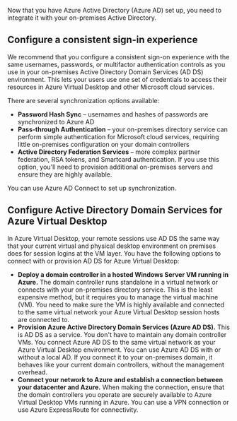 Now that you have Azure Active Directory (Azure AD) set up, you need to integrate it with your on-premises Active Directory.

## Configure a consistent sign-in experience

We recommend that you configure a consistent sign-on experience with the same usernames, passwords, or multifactor authentication controls as you use in your on-premises Active Directory Domain Services (AD DS) environment. This lets your users use one set of credentials to access their resources in Azure Virtual Desktop and other Microsoft cloud services.

There are several synchronization options available:

- **Password Hash Sync** – usernames and hashes of passwords are synchronized to Azure AD
- **Pass-through Authentication** – your on-premises directory service can perform simple authentication for Microsoft cloud services, requiring little on-premises configuration on your domain controllers
- **Active Directory Federation Services** – more complex partner federation, RSA tokens, and Smartcard authentication. If you use this option, you'll need to provision additional on-premises servers and ensure they are highly available.

You can use Azure AD Connect to set up synchronization.

## Configure Active Directory Domain Services for Azure Virtual Desktop

In Azure Virtual Desktop, your remote sessions use AD DS the same way that your current virtual and physical desktop environment on premises does for session logins at the VM layer. You have the following options to connect with or provision AD DS for Azure Virtual Desktop:  

- **Deploy a domain controller in a hosted Windows Server VM running in Azure.** The domain controller runs standalone in a virtual network or connects with your on-premises directory service. This is the least expensive method, but it requires you to manage the virtual machine (VM). You need to make sure the VM is highly available and connected to the same virtual network your Azure Virtual Desktop session hosts are connected to.  
- **Provision Azure Active Directory Domain Services (Azure AD DS).** This is AD DS as a service. You don't have to maintain any domain controller VMs. You connect Azure AD DS to the same virtual network as your Azure Virtual Desktop environment. You can use Azure AD DS with or without a local AD. If you connect it to your on-premises domain, it behaves like your current domain controllers, without the management overhead.
- **Connect your network to Azure and establish a connection between your datacenter and Azure.** When making the connection, ensure that the domain controllers you operate are securely available to Azure Virtual Desktop VMs running in Azure. You can use a VPN connection or use Azure ExpressRoute for connectivity.  
